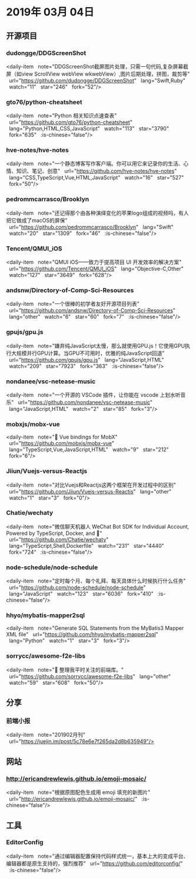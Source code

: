 # 2019年 03月 04日

## 开源项目

### dudongge/DDGScreenShot

<daily-item
  note="DDGScreenShot截屏图片处理，只需一句代码,复杂屏幕截屏（如view ScrollView webView wkwebView）,图片后期处理，拼图，裁剪等"
  url="https://github.com/dudongge/DDGScreenShot"
  lang="Swift,Ruby"
  watch="11"
  star="246"
  fork="52"/>

### gto76/python-cheatsheet

<daily-item
  note="Python 相关知识点速查表"
  url="https://github.com/gto76/python-cheatsheet"
  lang="Python,HTML,CSS,JavaScript"
  watch="113"
  star="3790"
  fork="635"
  :is-chinese="false"/>

### hve-notes/hve-notes

<daily-item
  note="一个静态博客写作客户端。你可以用它来记录你的生活、心情、知识、笔记、创意"
  url="https://github.com/hve-notes/hve-notes"
  lang="CSS,TypeScript,Vue,HTML,JavaScript"
  watch="16"
  star="527"
  fork="50"/>

### pedrommcarrasco/Brooklyn

<daily-item
  note="还记得那个由各种演绎变化的苹果logo组成的视频吗，有人把它做成了macOS的屏保"
  url="https://github.com/pedrommcarrasco/Brooklyn"
  lang="Swift"
  watch="20"
  star="1309"
  fork="46"
  :is-chinese="false"/>

### Tencent/QMUI_iOS

<daily-item
  note="QMUI iOS——致力于提高项目 UI 开发效率的解决方案"
  url="https://github.com/Tencent/QMUI_iOS"
  lang="Objective-C,Other"
  watch="127"
  star="3649"
  fork="628"/>

### andsnw/Directory-of-Comp-Sci-Resources

<daily-item
  note="一个很棒的初学者友好开源项目列表"
  url="https://github.com/andsnw/Directory-of-Comp-Sci-Resources"
  lang="other"
  watch="6"
  star="60"
  fork="7"
  :is-chinese="false"/>

### gpujs/gpu.js

<daily-item
  note="嫌弃纯JavaScript太慢，那么就使用GPU.js！它使用GPU执行大规模并行GPU计算。当GPU不可用时，优雅的纯JavaScript回退"
  url="https://github.com/gpujs/gpu.js"
  lang="JavaScript,HTML"
  watch="209"
  star="7923"
  fork="363"
  :is-chinese="false"/>

### nondanee/vsc-netease-music

<daily-item
  note="一个开源的 VSCode 插件，让你能在 vscode 上划水听音乐"
  url="https://github.com/nondanee/vsc-netease-music"
  lang="JavaScript,HTML"
  watch="2"
  star="85"
  fork="3"/>

### mobxjs/mobx-vue

<daily-item
  note="🐉 Vue bindings for MobX"
  url="https://github.com/mobxjs/mobx-vue"
  lang="TypeScript,Vue,JavaScript,HTML"
  watch="9"
  star="212"
  fork="6"/>

### Jiiun/Vuejs-versus-Reactjs

<daily-item
  note="对比Vuejs和Reactjs这两个框架在开发过程中的区别"
  url="https://github.com/Jiiun/Vuejs-versus-Reactjs"
  lang="other"
  watch="1"
  star="3"
  fork="0"/>

### Chatie/wechaty

<daily-item
  note="微信聊天机器人 WeChat Bot SDK for Individual Account, Powered by TypeScript, Docker, and 💖"
  url="https://github.com/Chatie/wechaty"
  lang="TypeScript,Shell,Dockerfile"
  watch="231"
  star="4440"
  fork="724"
  :is-chinese="false"/>

### node-schedule/node-schedule

<daily-item
  note="定时每个月、每个礼拜、每天具体什么时候执行什么任务"
  url="https://github.com/node-schedule/node-schedule"
  lang="JavaScript"
  watch="123"
  star="6036"
  fork="410"
  :is-chinese="false"/>

### hhyo/mybatis-mapper2sql

<daily-item
  note="Generate SQL Statements from the MyBatis3 Mapper XML file"
  url="https://github.com/hhyo/mybatis-mapper2sql"
  lang="Python"
  watch="1"
  star="3"
  fork="3"/>

### sorrycc/awesome-f2e-libs

<daily-item
  note="🎉 整理我平时关注的前端库。"
  url="https://github.com/sorrycc/awesome-f2e-libs"
  lang="other"
  watch="59"
  star="608"
  fork="50"/>

## 分享

### 前端小报

<daily-item
  note="201902月刊"
  url="https://juejin.im/post/5c78e6e7f265da2d8b635949"/>

## 网站

### http://ericandrewlewis.github.io/emoji-mosaic/

<daily-item
  note="根据原图配色生成用 emoji 填充的新图片"
  url="http://ericandrewlewis.github.io/emoji-mosaic/"
  :is-chinese="false"/>

## 工具

### EditorConfig

<daily-item
  note="通过编辑器配置保持代码样式统一，基本上大的变成平台、编辑器都是原生支持的，强烈推荐"
  url="https://github.com/editorconfig/"
  :is-chinese="false"/>

<daily-footer/>